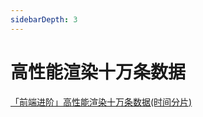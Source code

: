 ```yaml
---
sidebarDepth: 3
---
```

# 高性能渲染十万条数据
[「前端进阶」高性能渲染十万条数据(时间分片)](https://juejin.im/post/6844903938894872589#heading-0)
